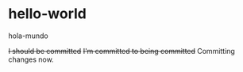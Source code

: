# hello-world
hola-mundo

<s>I should be committed</s>
<s>I'm committed to being committed</s>
Committing changes now.
